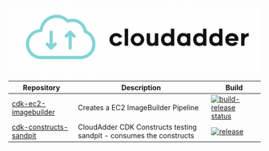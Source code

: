 <p align="center">
  <img src="https://github.com/cloudadder/cloudadder/blob/main/cloudadder_logo_small.png" />
</p>

| Repository | Description|Build|
|------------|------------|-----|
| [cdk-ec2-imagebuilder](https://github.com/cloudadder/cdk-ec2-imagebuilder) | Creates a EC2 ImageBuilder Pipeline     | [![build-release status](https://github.com/cloudadder/cdk-ec2-imagebuilder/actions/workflows/release.yml/badge.svg?branch=main)](https://github.com/cloudadder/cdk-ec2-imagebuilder/actions/workflows/release.yml)
| [cdk-constructs-sandpit](https://github.com/cloudadder/cdk-constructs-sandpit) | CloudAdder CDK Constructs testing sandpit - consumes the constructs     |[![release](https://github.com/cloudadder/cdk-constructs-sandpit/actions/workflows/release.yml/badge.svg)](https://github.com/cloudadder/cdk-constructs-sandpit/actions/workflows/release.yml)


